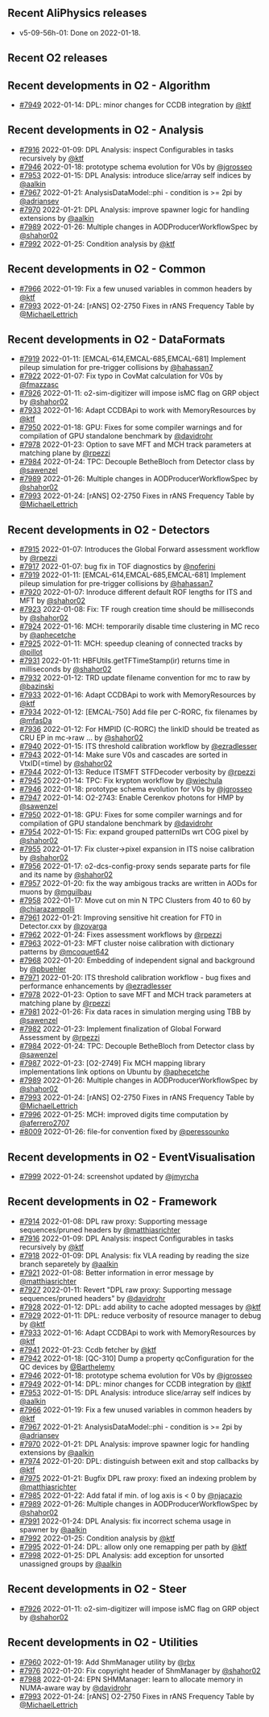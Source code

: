 ## Recent AliPhysics releases
- v5-09-56h-01: Done on 2022-01-18.
## Recent O2 releases
## Recent developments in O2 - Algorithm
- [\#7949](https://github.com/AliceO2Group/AliceO2/pull/7949) 2022-01-14: DPL: minor changes for CCDB integration by [@ktf](https://github.com/ktf)
## Recent developments in O2 - Analysis
- [\#7916](https://github.com/AliceO2Group/AliceO2/pull/7916) 2022-01-09: DPL Analysis: inspect Configurables in tasks recursively by [@ktf](https://github.com/ktf)
- [\#7946](https://github.com/AliceO2Group/AliceO2/pull/7946) 2022-01-18: prototype schema evolution for V0s by [@jgrosseo](https://github.com/jgrosseo)
- [\#7953](https://github.com/AliceO2Group/AliceO2/pull/7953) 2022-01-15: DPL Analysis: introduce slice/array self indices by [@aalkin](https://github.com/aalkin)
- [\#7967](https://github.com/AliceO2Group/AliceO2/pull/7967) 2022-01-21: AnalysisDataModel::phi - condition is >= 2pi by [@adriansev](https://github.com/adriansev)
- [\#7970](https://github.com/AliceO2Group/AliceO2/pull/7970) 2022-01-21: DPL Analysis: improve spawner logic for handling extensions by [@aalkin](https://github.com/aalkin)
- [\#7989](https://github.com/AliceO2Group/AliceO2/pull/7989) 2022-01-26: Multiple changes in AODProducerWorkflowSpec by [@shahor02](https://github.com/shahor02)
- [\#7992](https://github.com/AliceO2Group/AliceO2/pull/7992) 2022-01-25: Condition analysis by [@ktf](https://github.com/ktf)
## Recent developments in O2 - Common
- [\#7966](https://github.com/AliceO2Group/AliceO2/pull/7966) 2022-01-19: Fix a few unused variables in common headers by [@ktf](https://github.com/ktf)
- [\#7993](https://github.com/AliceO2Group/AliceO2/pull/7993) 2022-01-24: [rANS] O2-2750 Fixes in rANS Frequency Table by [@MichaelLettrich](https://github.com/MichaelLettrich)
## Recent developments in O2 - DataFormats
- [\#7919](https://github.com/AliceO2Group/AliceO2/pull/7919) 2022-01-11: [EMCAL-614,EMCAL-685,EMCAL-681] Implement pileup simulation for pre-trigger collisions by [@hahassan7](https://github.com/hahassan7)
- [\#7922](https://github.com/AliceO2Group/AliceO2/pull/7922) 2022-01-07: Fix typo in CovMat calculation for V0s by [@fmazzasc](https://github.com/fmazzasc)
- [\#7926](https://github.com/AliceO2Group/AliceO2/pull/7926) 2022-01-11: o2-sim-digitizer will impose isMC flag on GRP object by [@shahor02](https://github.com/shahor02)
- [\#7933](https://github.com/AliceO2Group/AliceO2/pull/7933) 2022-01-16: Adapt CCDBApi to work with MemoryResources by [@ktf](https://github.com/ktf)
- [\#7950](https://github.com/AliceO2Group/AliceO2/pull/7950) 2022-01-18: GPU: Fixes for some compiler warnings and for compilation of GPU standalone benchmark by [@davidrohr](https://github.com/davidrohr)
- [\#7978](https://github.com/AliceO2Group/AliceO2/pull/7978) 2022-01-23: Option to save MFT and MCH track parameters at matching plane by [@rpezzi](https://github.com/rpezzi)
- [\#7984](https://github.com/AliceO2Group/AliceO2/pull/7984) 2022-01-24: TPC: Decouple BetheBloch from Detector class by [@sawenzel](https://github.com/sawenzel)
- [\#7989](https://github.com/AliceO2Group/AliceO2/pull/7989) 2022-01-26: Multiple changes in AODProducerWorkflowSpec by [@shahor02](https://github.com/shahor02)
- [\#7993](https://github.com/AliceO2Group/AliceO2/pull/7993) 2022-01-24: [rANS] O2-2750 Fixes in rANS Frequency Table by [@MichaelLettrich](https://github.com/MichaelLettrich)
## Recent developments in O2 - Detectors
- [\#7915](https://github.com/AliceO2Group/AliceO2/pull/7915) 2022-01-07: Introduces the Global Forward assessment workflow by [@rpezzi](https://github.com/rpezzi)
- [\#7917](https://github.com/AliceO2Group/AliceO2/pull/7917) 2022-01-07: bug fix in TOF diagnostics by [@noferini](https://github.com/noferini)
- [\#7919](https://github.com/AliceO2Group/AliceO2/pull/7919) 2022-01-11: [EMCAL-614,EMCAL-685,EMCAL-681] Implement pileup simulation for pre-trigger collisions by [@hahassan7](https://github.com/hahassan7)
- [\#7920](https://github.com/AliceO2Group/AliceO2/pull/7920) 2022-01-07: Inroduce different default ROF lengths for ITS and MFT by [@shahor02](https://github.com/shahor02)
- [\#7923](https://github.com/AliceO2Group/AliceO2/pull/7923) 2022-01-08: Fix: TF rough creation time should be milliseconds by [@shahor02](https://github.com/shahor02)
- [\#7924](https://github.com/AliceO2Group/AliceO2/pull/7924) 2022-01-16: MCH: temporarily disable time clustering in MC reco by [@aphecetche](https://github.com/aphecetche)
- [\#7925](https://github.com/AliceO2Group/AliceO2/pull/7925) 2022-01-11: MCH: speedup cleaning of connected tracks by [@pillot](https://github.com/pillot)
- [\#7931](https://github.com/AliceO2Group/AliceO2/pull/7931) 2022-01-11: HBFUtils.getTFTimeStamp(ir) returns time in milliseconds by [@shahor02](https://github.com/shahor02)
- [\#7932](https://github.com/AliceO2Group/AliceO2/pull/7932) 2022-01-12: TRD update filename convention for mc to raw by [@bazinski](https://github.com/bazinski)
- [\#7933](https://github.com/AliceO2Group/AliceO2/pull/7933) 2022-01-16: Adapt CCDBApi to work with MemoryResources by [@ktf](https://github.com/ktf)
- [\#7934](https://github.com/AliceO2Group/AliceO2/pull/7934) 2022-01-12: [EMCAL-750] Add file per C-RORC, fix filenames by [@mfasDa](https://github.com/mfasDa)
- [\#7936](https://github.com/AliceO2Group/AliceO2/pull/7936) 2022-01-12: For HMPID (C-RORC) the linkID should be treated as CRU EP in mc->raw … by [@shahor02](https://github.com/shahor02)
- [\#7940](https://github.com/AliceO2Group/AliceO2/pull/7940) 2022-01-15: ITS threshold calibration workflow by [@ezradlesser](https://github.com/ezradlesser)
- [\#7943](https://github.com/AliceO2Group/AliceO2/pull/7943) 2022-01-14: Make sure V0s and cascades are sorted in VtxID(=time) by [@shahor02](https://github.com/shahor02)
- [\#7944](https://github.com/AliceO2Group/AliceO2/pull/7944) 2022-01-13: Reduce ITSMFT STFDecoder verbosity by [@rpezzi](https://github.com/rpezzi)
- [\#7945](https://github.com/AliceO2Group/AliceO2/pull/7945) 2022-01-14: TPC: Fix krypton workflow by [@wiechula](https://github.com/wiechula)
- [\#7946](https://github.com/AliceO2Group/AliceO2/pull/7946) 2022-01-18: prototype schema evolution for V0s by [@jgrosseo](https://github.com/jgrosseo)
- [\#7947](https://github.com/AliceO2Group/AliceO2/pull/7947) 2022-01-14: O2-2743: Enable Cerenkov photons for HMP by [@sawenzel](https://github.com/sawenzel)
- [\#7950](https://github.com/AliceO2Group/AliceO2/pull/7950) 2022-01-18: GPU: Fixes for some compiler warnings and for compilation of GPU standalone benchmark by [@davidrohr](https://github.com/davidrohr)
- [\#7954](https://github.com/AliceO2Group/AliceO2/pull/7954) 2022-01-15: Fix: expand grouped patternIDs wrt COG pixel by [@shahor02](https://github.com/shahor02)
- [\#7955](https://github.com/AliceO2Group/AliceO2/pull/7955) 2022-01-17: Fix cluster->pixel expansion in ITS noise calibration by [@shahor02](https://github.com/shahor02)
- [\#7956](https://github.com/AliceO2Group/AliceO2/pull/7956) 2022-01-17: o2-dcs-config-proxy sends separate parts for file and its name by [@shahor02](https://github.com/shahor02)
- [\#7957](https://github.com/AliceO2Group/AliceO2/pull/7957) 2022-01-20: fix the way ambigous tracks are written in AODs for muons by [@mguilbau](https://github.com/mguilbau)
- [\#7958](https://github.com/AliceO2Group/AliceO2/pull/7958) 2022-01-17: Move cut on min N TPC Clusters from 40 to 60 by [@chiarazampolli](https://github.com/chiarazampolli)
- [\#7961](https://github.com/AliceO2Group/AliceO2/pull/7961) 2022-01-21: Improving sensitive hit creation for FT0 in Detector.cxx by [@zovarga](https://github.com/zovarga)
- [\#7962](https://github.com/AliceO2Group/AliceO2/pull/7962) 2022-01-24: Fixes assessment workflows by [@rpezzi](https://github.com/rpezzi)
- [\#7963](https://github.com/AliceO2Group/AliceO2/pull/7963) 2022-01-23: MFT cluster noise calibration with dictionary patterns by [@mcoquet642](https://github.com/mcoquet642)
- [\#7968](https://github.com/AliceO2Group/AliceO2/pull/7968) 2022-01-20: Embedding of independent signal and background by [@pbuehler](https://github.com/pbuehler)
- [\#7971](https://github.com/AliceO2Group/AliceO2/pull/7971) 2022-01-20: ITS threshold calibration workflow - bug fixes and performance enhancements by [@ezradlesser](https://github.com/ezradlesser)
- [\#7978](https://github.com/AliceO2Group/AliceO2/pull/7978) 2022-01-23: Option to save MFT and MCH track parameters at matching plane by [@rpezzi](https://github.com/rpezzi)
- [\#7981](https://github.com/AliceO2Group/AliceO2/pull/7981) 2022-01-26: Fix data races in simulation merging using TBB by [@sawenzel](https://github.com/sawenzel)
- [\#7982](https://github.com/AliceO2Group/AliceO2/pull/7982) 2022-01-23: Implement finalization of Global Forward Assessment by [@rpezzi](https://github.com/rpezzi)
- [\#7984](https://github.com/AliceO2Group/AliceO2/pull/7984) 2022-01-24: TPC: Decouple BetheBloch from Detector class by [@sawenzel](https://github.com/sawenzel)
- [\#7987](https://github.com/AliceO2Group/AliceO2/pull/7987) 2022-01-23: [O2-2749] Fix MCH mapping library implementations link options on Ubuntu by [@aphecetche](https://github.com/aphecetche)
- [\#7989](https://github.com/AliceO2Group/AliceO2/pull/7989) 2022-01-26: Multiple changes in AODProducerWorkflowSpec by [@shahor02](https://github.com/shahor02)
- [\#7993](https://github.com/AliceO2Group/AliceO2/pull/7993) 2022-01-24: [rANS] O2-2750 Fixes in rANS Frequency Table by [@MichaelLettrich](https://github.com/MichaelLettrich)
- [\#7996](https://github.com/AliceO2Group/AliceO2/pull/7996) 2022-01-25: MCH: improved digits time computation by [@aferrero2707](https://github.com/aferrero2707)
- [\#8009](https://github.com/AliceO2Group/AliceO2/pull/8009) 2022-01-26: file-for convention fixed by [@peressounko](https://github.com/peressounko)
## Recent developments in O2 - EventVisualisation
- [\#7999](https://github.com/AliceO2Group/AliceO2/pull/7999) 2022-01-24: screenshot updated by [@jmyrcha](https://github.com/jmyrcha)
## Recent developments in O2 - Framework
- [\#7914](https://github.com/AliceO2Group/AliceO2/pull/7914) 2022-01-08: DPL raw proxy: Supporting message sequences/pruned headers by [@matthiasrichter](https://github.com/matthiasrichter)
- [\#7916](https://github.com/AliceO2Group/AliceO2/pull/7916) 2022-01-09: DPL Analysis: inspect Configurables in tasks recursively by [@ktf](https://github.com/ktf)
- [\#7918](https://github.com/AliceO2Group/AliceO2/pull/7918) 2022-01-09: DPL Analysis: fix VLA reading by reading the size branch separetely by [@aalkin](https://github.com/aalkin)
- [\#7921](https://github.com/AliceO2Group/AliceO2/pull/7921) 2022-01-08: Better information in error message by [@matthiasrichter](https://github.com/matthiasrichter)
- [\#7927](https://github.com/AliceO2Group/AliceO2/pull/7927) 2022-01-11: Revert "DPL raw proxy: Supporting message sequences/pruned headers" by [@davidrohr](https://github.com/davidrohr)
- [\#7928](https://github.com/AliceO2Group/AliceO2/pull/7928) 2022-01-12: DPL: add ability to cache adopted messages by [@ktf](https://github.com/ktf)
- [\#7929](https://github.com/AliceO2Group/AliceO2/pull/7929) 2022-01-11: DPL: reduce verbosity of resource manager to debug by [@ktf](https://github.com/ktf)
- [\#7933](https://github.com/AliceO2Group/AliceO2/pull/7933) 2022-01-16: Adapt CCDBApi to work with MemoryResources by [@ktf](https://github.com/ktf)
- [\#7941](https://github.com/AliceO2Group/AliceO2/pull/7941) 2022-01-23: Ccdb fetcher by [@ktf](https://github.com/ktf)
- [\#7942](https://github.com/AliceO2Group/AliceO2/pull/7942) 2022-01-18: [QC-310] Dump a property qcConfiguration for the QC devices by [@Barthelemy](https://github.com/Barthelemy)
- [\#7946](https://github.com/AliceO2Group/AliceO2/pull/7946) 2022-01-18: prototype schema evolution for V0s by [@jgrosseo](https://github.com/jgrosseo)
- [\#7949](https://github.com/AliceO2Group/AliceO2/pull/7949) 2022-01-14: DPL: minor changes for CCDB integration by [@ktf](https://github.com/ktf)
- [\#7953](https://github.com/AliceO2Group/AliceO2/pull/7953) 2022-01-15: DPL Analysis: introduce slice/array self indices by [@aalkin](https://github.com/aalkin)
- [\#7966](https://github.com/AliceO2Group/AliceO2/pull/7966) 2022-01-19: Fix a few unused variables in common headers by [@ktf](https://github.com/ktf)
- [\#7967](https://github.com/AliceO2Group/AliceO2/pull/7967) 2022-01-21: AnalysisDataModel::phi - condition is >= 2pi by [@adriansev](https://github.com/adriansev)
- [\#7970](https://github.com/AliceO2Group/AliceO2/pull/7970) 2022-01-21: DPL Analysis: improve spawner logic for handling extensions by [@aalkin](https://github.com/aalkin)
- [\#7974](https://github.com/AliceO2Group/AliceO2/pull/7974) 2022-01-20: DPL: distinguish between exit and stop callbacks by [@ktf](https://github.com/ktf)
- [\#7975](https://github.com/AliceO2Group/AliceO2/pull/7975) 2022-01-21: Bugfix DPL raw proxy: fixed an indexing problem by [@matthiasrichter](https://github.com/matthiasrichter)
- [\#7985](https://github.com/AliceO2Group/AliceO2/pull/7985) 2022-01-22: Add fatal if min. of log axis is < 0 by [@njacazio](https://github.com/njacazio)
- [\#7989](https://github.com/AliceO2Group/AliceO2/pull/7989) 2022-01-26: Multiple changes in AODProducerWorkflowSpec by [@shahor02](https://github.com/shahor02)
- [\#7991](https://github.com/AliceO2Group/AliceO2/pull/7991) 2022-01-24: DPL Analysis: fix incorrect schema usage in spawner by [@aalkin](https://github.com/aalkin)
- [\#7992](https://github.com/AliceO2Group/AliceO2/pull/7992) 2022-01-25: Condition analysis by [@ktf](https://github.com/ktf)
- [\#7995](https://github.com/AliceO2Group/AliceO2/pull/7995) 2022-01-24: DPL: allow only one remapping per path by [@ktf](https://github.com/ktf)
- [\#7998](https://github.com/AliceO2Group/AliceO2/pull/7998) 2022-01-25: DPL Analysis: add exception for unsorted unassigned groups by [@aalkin](https://github.com/aalkin)
## Recent developments in O2 - Steer
- [\#7926](https://github.com/AliceO2Group/AliceO2/pull/7926) 2022-01-11: o2-sim-digitizer will impose isMC flag on GRP object by [@shahor02](https://github.com/shahor02)
## Recent developments in O2 - Utilities
- [\#7960](https://github.com/AliceO2Group/AliceO2/pull/7960) 2022-01-19: Add ShmManager utility by [@rbx](https://github.com/rbx)
- [\#7976](https://github.com/AliceO2Group/AliceO2/pull/7976) 2022-01-20: Fix copyright header of ShmManager by [@shahor02](https://github.com/shahor02)
- [\#7988](https://github.com/AliceO2Group/AliceO2/pull/7988) 2022-01-24: EPN SHMManager: learn to allocate memory in NUMA-aware way by [@davidrohr](https://github.com/davidrohr)
- [\#7993](https://github.com/AliceO2Group/AliceO2/pull/7993) 2022-01-24: [rANS] O2-2750 Fixes in rANS Frequency Table by [@MichaelLettrich](https://github.com/MichaelLettrich)
